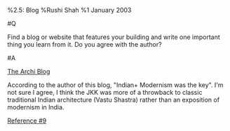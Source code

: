 %2.5: Blog
%Rushi Shah
%1 January 2003

#Q

Find a blog or website that features your building and write one important thing you learn from it. Do you agree with the author?

#A

[The Archi Blog](https://thearchiblog.wordpress.com/2011/07/16/jawahar-kala-kendra-charles-correa/)

According to the author of this blog, "Indian+ Modernism was the key". I'm not sure I agree, I think the JKK was more of a throwback to classic traditional Indian architecture (Vastu Shastra) rather than an exposition of modernism in India.

[Reference #9](./references.html)